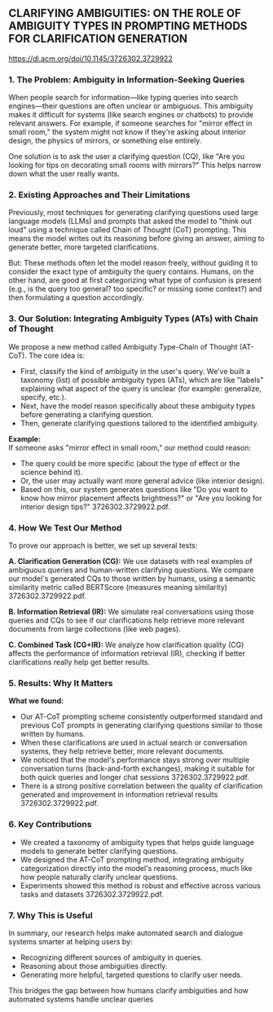 ## CLARIFYING AMBIGUITIES: ON THE ROLE OF AMBIGUITY TYPES IN PROMPTING METHODS FOR CLARIFICATION GENERATION
https://dl.acm.org/doi/10.1145/3726302.3729922

### 1. The Problem: Ambiguity in Information-Seeking Queries

When people search for information—like typing queries into search engines—their questions are often unclear or ambiguous. This ambiguity makes it difficult for systems (like search engines or chatbots) to provide relevant answers. For example, if someone searches for "mirror effect in small room," the system might not know if they're asking about interior design, the physics of mirrors, or something else entirely.

One solution is to ask the user a clarifying question (CQ), like "Are you looking for tips on decorating small rooms with mirrors?" This helps narrow down what the user really wants.

### 2. Existing Approaches and Their Limitations

Previously, most techniques for generating clarifying questions used large language models (LLMs) and prompts that asked the model to "think out loud" using a technique called Chain of Thought (CoT) prompting. This means the model writes out its reasoning before giving an answer, aiming to generate better, more targeted clarifications.

But: These methods often let the model reason freely, without guiding it to consider the exact type of ambiguity the query contains. Humans, on the other hand, are good at first categorizing what type of confusion is present (e.g., is the query too general? too specific? or missing some context?) and then formulating a question accordingly.

### 3. Our Solution: Integrating Ambiguity Types (ATs) with Chain of Thought

We propose a new method called Ambiguity Type-Chain of Thought (AT-CoT). The core idea is:

- First, classify the kind of ambiguity in the user's query. We've built a taxonomy (list) of possible ambiguity types (ATs), which are like "labels" explaining what aspect of the query is unclear (for example: generalize, specify, etc.).
- Next, have the model reason specifically about these ambiguity types before generating a clarifying question.
- Then, generate clarifying questions tailored to the identified ambiguity.

**Example:**  
If someone asks "mirror effect in small room," our method could reason:

- The query could be more specific (about the type of effect or the science behind it).
- Or, the user may actually want more general advice (like interior design).
- Based on this, our system generates questions like "Do you want to know how mirror placement affects brightness?" or "Are you looking for interior design tips?" 3726302.3729922.pdf.

### 4. How We Test Our Method

To prove our approach is better, we set up several tests:

**A. Clarification Generation (CG):** We use datasets with real examples of ambiguous queries and human-written clarifying questions. We compare our model's generated CQs to those written by humans, using a semantic similarity metric called BERTScore (measures meaning similarity) 3726302.3729922.pdf.

**B. Information Retrieval (IR):** We simulate real conversations using those queries and CQs to see if our clarifications help retrieve more relevant documents from large collections (like web pages).

**C. Combined Task (CG+IR):** We analyze how clarification quality (CG) affects the performance of information retrieval (IR), checking if better clarifications really help get better results.

### 5. Results: Why It Matters

**What we found:**

- Our AT-CoT prompting scheme consistently outperformed standard and previous CoT prompts in generating clarifying questions similar to those written by humans.
- When these clarifications are used in actual search or conversation systems, they help retrieve better, more relevant documents.
- We noticed that the model's performance stays strong over multiple conversation turns (back-and-forth exchanges), making it suitable for both quick queries and longer chat sessions 3726302.3729922.pdf.
- There is a strong positive correlation between the quality of clarification generated and improvement in information retrieval results 3726302.3729922.pdf.

### 6. Key Contributions

- We created a taxonomy of ambiguity types that helps guide language models to generate better clarifying questions.
- We designed the AT-CoT prompting method, integrating ambiguity categorization directly into the model's reasoning process, much like how people naturally clarify unclear questions.
- Experiments showed this method is robust and effective across various tasks and datasets 3726302.3729922.pdf.

### 7. Why This is Useful

In summary, our research helps make automated search and dialogue systems smarter at helping users by:

- Recognizing different sources of ambiguity in queries.
- Reasoning about those ambiguities directly.
- Generating more helpful, targeted questions to clarify user needs.

This bridges the gap between how humans clarify ambiguities and how automated systems handle unclear queries